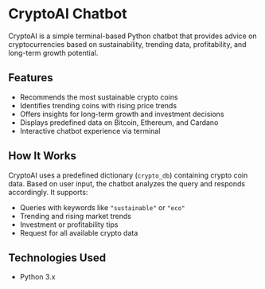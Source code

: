 # CryptoAI Chatbot

CryptoAI is a simple terminal-based Python chatbot that provides advice on cryptocurrencies based on sustainability, trending data, profitability, and long-term growth potential.

## Features

- Recommends the most sustainable crypto coins
- Identifies trending coins with rising price trends
- Offers insights for long-term growth and investment decisions
- Displays predefined data on Bitcoin, Ethereum, and Cardano
- Interactive chatbot experience via terminal

## How It Works

CryptoAI uses a predefined dictionary (`crypto_db`) containing crypto coin data. Based on user input, the chatbot analyzes the query and responds accordingly. It supports:

- Queries with keywords like `"sustainable"` or `"eco"`
- Trending and rising market trends
- Investment or profitability tips
- Request for all available crypto data

## Technologies Used

- Python 3.x


